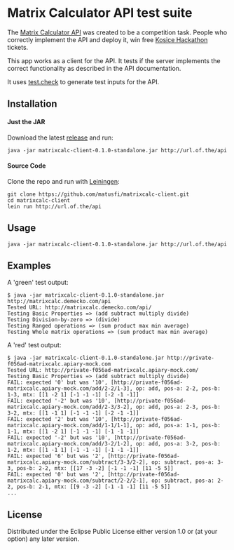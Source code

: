# Matrix Calculator API test suite

The [Matrix Calculator API](http://docs.matrixcalc.apiary.io/) was created to
be a competition task. People who correctly implement the API and deploy it, 
win free [Kosice Hackathon](http://hackathon.myt-systems.sk/) tickets.

This app works as a client for the API. It tests if the server implements the
correct functionality as described in the API documentation.

It uses [test.check](https://github.com/clojure/test.check) to generate test
inputs for the API.

## Installation

#### Just the JAR

Download the latest [release](https://github.com/matusfi/matrixcalc-client/releases)
and run:

```
java -jar matrixcalc-client-0.1.0-standalone.jar http://url.of.the/api
```

#### Source Code

Clone the repo and run with [Leiningen](http://leiningen.org/):

```
git clone https://github.com/matusfi/matrixcalc-client.git
cd matrixcalc-client
lein run http://url.of.the/api
```

## Usage

```
java -jar matrixcalc-client-0.1.0-standalone.jar http://url.of.the/api
```

## Examples

A 'green' test output:

```
$ java -jar matrixcalc-client-0.1.0-standalone.jar http://matrixcalc.demecko.com/api
Tested URL: http://matrixcalc.demecko.com/api/
Testing Basic Properties => (add subtract multiply divide)
Testing Division-by-zero => (divide)
Testing Ranged operations => (sum product max min average)
Testing Whole matrix operations => (sum product max min average)
```

A 'red' test output:

```
$ java -jar matrixcalc-client-0.1.0-standalone.jar http://private-f056ad-matrixcalc.apiary-mock.com
Tested URL: http://private-f056ad-matrixcalc.apiary-mock.com/
Testing Basic Properties => (add subtract multiply divide)
FAIL: expected '0' but was '10', [http://private-f056ad-matrixcalc.apiary-mock.com/add/2-2/1-3], op: add, pos-a: 2-2, pos-b: 1-3, mtx: [[1 -2 1] [-1 -1 -1] [-2 -1 -1]]
FAIL: expected '-2' but was '10', [http://private-f056ad-matrixcalc.apiary-mock.com/add/2-3/3-2], op: add, pos-a: 2-3, pos-b: 3-2, mtx: [[1 -1 1] [-1 -1 -1] [-2 -1 -1]]
FAIL: expected '2' but was '10', [http://private-f056ad-matrixcalc.apiary-mock.com/add/1-1/1-1], op: add, pos-a: 1-1, pos-b: 1-1, mtx: [[1 -2 1] [-1 -1 -1] [-1 -1 -1]]
FAIL: expected '-2' but was '10', [http://private-f056ad-matrixcalc.apiary-mock.com/add/3-2/1-2], op: add, pos-a: 3-2, pos-b: 1-2, mtx: [[1 -1 1] [-1 -1 -1] [-1 -1 -1]]
FAIL: expected '6' but was '2', [http://private-f056ad-matrixcalc.apiary-mock.com/subtract/3-3/2-2], op: subtract, pos-a: 3-3, pos-b: 2-2, mtx: [[17 -3 -2] [-1 -1 -1] [11 -5 5]]
FAIL: expected '0' but was '2', [http://private-f056ad-matrixcalc.apiary-mock.com/subtract/2-2/2-1], op: subtract, pos-a: 2-2, pos-b: 2-1, mtx: [[9 -3 -2] [-1 -1 -1] [11 -5 5]]
...
```

## License

Distributed under the Eclipse Public License either version 1.0 or (at
your option) any later version.
